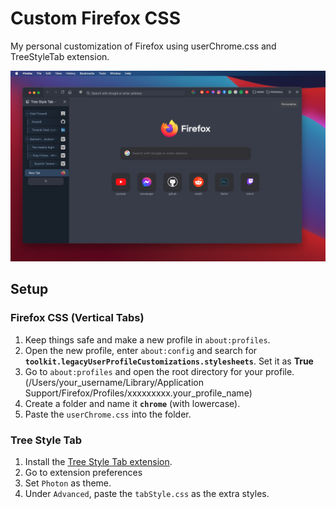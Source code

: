 # Custom Firefox CSS 

My personal customization of Firefox using userChrome.css and TreeStyleTab extension.

![vertical](https://github.com/timandi/CustomFirefox/blob/main/screenshot.png)

## Setup

### Firefox CSS (Vertical Tabs)

1. Keep things safe and make a new profile in `about:profiles`.
2. Open the new profile, enter `about:config` and search for **`toolkit.legacyUserProfileCustomizations.stylesheets`**. Set it as **True**
3. Go to `about:profiles` and open the root directory for your profile. (/Users/your_username/Library/Application Support/Firefox/Profiles/xxxxxxxxx.your_profile_name)
4. Create a folder and name it **`chrome`** (with lowercase).
5. Paste the `userChrome.css` into the folder.


### Tree Style Tab

1. Install the [Tree Style Tab extension](https://addons.mozilla.org/en-US/firefox/addon/tree-style-tab/).
2. Go to extension preferences
3. Set `Photon` as theme.
4. Under `Advanced`, paste the `tabStyle.css` as the extra styles.
